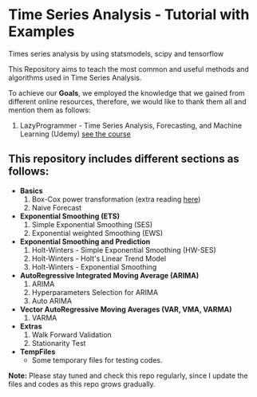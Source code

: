 # Time Series Analysis - Tutorial with Examples
Times series analysis by using statsmodels, scipy and tensorflow

This Repository aims to teach the most common and useful methods and algorithms used in Time Series Analysis.


To achieve our **Goals**, we employed the knowledge that we gained from different online resources, therefore, we would like to thank them all and mention them as follows:
1. LazyProgrammer - Time Series Analysis, Forecasting, and Machine Learning (Udemy) [see the course](https://www.udemy.com/share/104I9M3@hh4fQRKXj2j5JhjmQwdnTHJIPmTzd2JGLjX-sm8bRWolmpJLpFW62EDA7C-dXkWx/)


## This repository includes different sections as follows:
- **Basics**
    1. Box-Cox power transformation (extra reading [here](https://arxiv.org/ftp/arxiv/papers/1401/1401.3812.pdf))
    2. Naive Forecast
- **Exponential Smoothing (ETS)**
    1. Simple Exponential Smoothing (SES)
    2. Exponential weighted Smoothing (EWS)
- **Exponential Smoothing and Prediction**
    1. Holt-Winters - Simple Exponential Smoothing (HW-SES)
    2. Holt-Winters - Holt's Linear Trend Model
    3. Holt-Winters - Exponential Smoothing
- **AutoRegressive Integrated Moving Average (ARIMA)**
    1. ARIMA
    2. Hyperparameters Selection for ARIMA
    3. Auto ARIMA
- **Vector AutoRegressive Moving Averages (VAR, VMA, VARMA)**
    1. VARMA
- **Extras**
    1. Walk Forward Validation
    2. Stationarity Test
- **TempFiles**
    * Some temporary files for testing codes.

**Note:** Please stay tuned and check this repo regularly, since I update the files and codes as this repo grows gradually.
